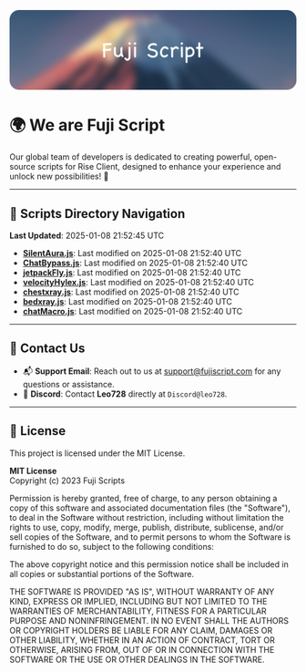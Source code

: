 ![Banner](.github/b.webp)

# 🌍 **We are Fuji Script**

Our global team of developers is dedicated to creating powerful, open-source scripts for Rise Client, designed to enhance your experience and unlock new possibilities! 🌟

---
<!-- SCRIPTS_NAVIGATION_START -->
## 📂 **Scripts Directory Navigation**

**Last Updated**: 2025-01-08 21:52:45 UTC

- **[SilentAura.js](scripts/SilentAura.js)**: Last modified on 2025-01-08 21:52:40 UTC
- **[ChatBypass.js](scripts/ChatBypass.js)**: Last modified on 2025-01-08 21:52:40 UTC
- **[jetpackFly.js](scripts/jetpackFly.js)**: Last modified on 2025-01-08 21:52:40 UTC
- **[velocityHylex.js](scripts/velocityHylex.js)**: Last modified on 2025-01-08 21:52:40 UTC
- **[chestxray.js](scripts/chestxray.js)**: Last modified on 2025-01-08 21:52:40 UTC
- **[bedxray.js](scripts/bedxray.js)**: Last modified on 2025-01-08 21:52:40 UTC
- **[chatMacro.js](scripts/chatMacro.js)**: Last modified on 2025-01-08 21:52:40 UTC

<!-- SCRIPTS_NAVIGATION_END -->

---

## 💬 **Contact Us**  
- 📬 **Support Email**: Reach out to us at [support@fujiscript.com](mailto:support@fujiscript.com) for any questions or assistance.  
- 💬 **Discord**: Contact **Leo728** directly at `Discord@leo728`.

---

## 📜 **License**

This project is licensed under the MIT License.  

**MIT License**  
Copyright (c) 2023 Fuji Scripts  

Permission is hereby granted, free of charge, to any person obtaining a copy of this software and associated documentation files (the "Software"), to deal in the Software without restriction, including without limitation the rights to use, copy, modify, merge, publish, distribute, sublicense, and/or sell copies of the Software, and to permit persons to whom the Software is furnished to do so, subject to the following conditions:  

The above copyright notice and this permission notice shall be included in all copies or substantial portions of the Software.  

THE SOFTWARE IS PROVIDED "AS IS", WITHOUT WARRANTY OF ANY KIND, EXPRESS OR IMPLIED, INCLUDING BUT NOT LIMITED TO THE WARRANTIES OF MERCHANTABILITY, FITNESS FOR A PARTICULAR PURPOSE AND NONINFRINGEMENT. IN NO EVENT SHALL THE AUTHORS OR COPYRIGHT HOLDERS BE LIABLE FOR ANY CLAIM, DAMAGES OR OTHER LIABILITY, WHETHER IN AN ACTION OF CONTRACT, TORT OR OTHERWISE, ARISING FROM, OUT OF OR IN CONNECTION WITH THE SOFTWARE OR THE USE OR OTHER DEALINGS IN THE SOFTWARE.  
